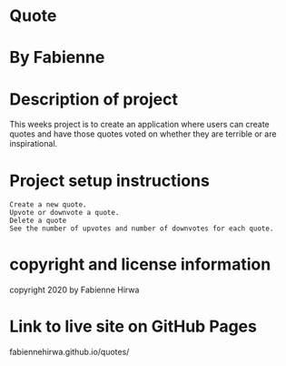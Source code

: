# Quote
# By Fabienne
# Description of project
This weeks project is to create an application where users can create quotes and have those quotes voted on whether they are terrible or are inspirational. 


# Project setup instructions


    Create a new quote.
    Upvote or downvote a quote.
    Delete a quote
    See the number of upvotes and number of downvotes for each quote.
# copyright and license information
 copyright 2020 by Fabienne Hirwa

# Link to live site on GitHub Pages
fabiennehirwa.github.io/quotes/

